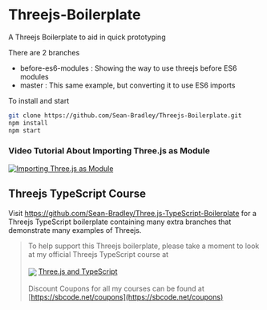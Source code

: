 # Threejs-Boilerplate

A Threejs Boilerplate to aid in quick prototyping

There are 2 branches

- before-es6-modules : Showing the way to use threejs before ES6 modules
- master : This same example, but converting it to use ES6 imports

To install and start

```bash
git clone https://github.com/Sean-Bradley/Threejs-Boilerplate.git
npm install
npm start
```


### Video Tutorial About Importing Three.js as Module

[![Importing Three.js as Module](https://img.youtube.com/vi/z9qtGHTqLqQ/0.jpg)](https://youtu.be/z9qtGHTqLqQ)



## Threejs TypeScript Course

Visit https://github.com/Sean-Bradley/Three.js-TypeScript-Boilerplate for a Threejs TypeScript boilerplate containing many extra branches that demonstrate many examples of Threejs.

> To help support this Threejs boilerplate, please take a moment to look at my official Threejs TypeScript course at <br/>  
  <img src="docs/threejs-course-image-43x24.gif" style="margin-bottom:-4px"> [Three.js and TypeScript](https://www.udemy.com/course/threejs-tutorials/?referralCode=4C7E1DE91C3E42F69D0F)<br/>  
  Discount Coupons for all my courses can be found at [https://sbcode.net/coupons](https://sbcode.net/coupons)

